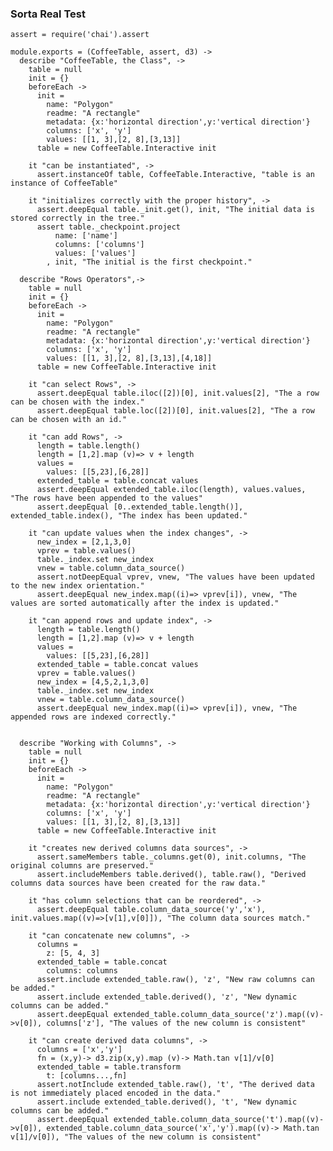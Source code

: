 ### Sorta Real Test
    assert = require('chai').assert

    module.exports = (CoffeeTable, assert, d3) ->
      describe "CoffeeTable, the Class", ->
        table = null
        init = {}
        beforeEach ->
          init =
            name: "Polygon"
            readme: "A rectangle"
            metadata: {x:'horizontal direction',y:'vertical direction'}
            columns: ['x', 'y']
            values: [[1, 3],[2, 8],[3,13]]
          table = new CoffeeTable.Interactive init

        it "can be instantiated", ->
          assert.instanceOf table, CoffeeTable.Interactive, "table is an instance of CoffeeTable"

        it "initializes correctly with the proper history", ->
          assert.deepEqual table._init.get(), init, "The initial data is stored correctly in the tree."
          assert table._checkpoint.project
              name: ['name']
              columns: ['columns']
              values: ['values']
            , init, "The initial is the first checkpoint."

      describe "Rows Operators",->
        table = null
        init = {}
        beforeEach ->
          init =
            name: "Polygon"
            readme: "A rectangle"
            metadata: {x:'horizontal direction',y:'vertical direction'}
            columns: ['x', 'y']
            values: [[1, 3],[2, 8],[3,13],[4,18]]
          table = new CoffeeTable.Interactive init

        it "can select Rows", ->
          assert.deepEqual table.iloc([2])[0], init.values[2], "The a row can be chosen with the index."
          assert.deepEqual table.loc([2])[0], init.values[2], "The a row can be chosen with an id."

        it "can add Rows", ->
          length = table.length()
          length = [1,2].map (v)=> v + length
          values =
            values: [[5,23],[6,28]]
          extended_table = table.concat values
          assert.deepEqual extended_table.iloc(length), values.values, "The rows have been appended to the values"
          assert.deepEqual [0..extended_table.length()], extended_table.index(), "The index has been updated."

        it "can update values when the index changes", ->
          new_index = [2,1,3,0]
          vprev = table.values()
          table._index.set new_index
          vnew = table.column_data_source()
          assert.notDeepEqual vprev, vnew, "The values have been updated to the new index orientation."
          assert.deepEqual new_index.map((i)=> vprev[i]), vnew, "The values are sorted automatically after the index is updated."

        it "can append rows and update index", ->
          length = table.length()
          length = [1,2].map (v)=> v + length
          values =
            values: [[5,23],[6,28]]
          extended_table = table.concat values
          vprev = table.values()
          new_index = [4,5,2,1,3,0]
          table._index.set new_index
          vnew = table.column_data_source()
          assert.deepEqual new_index.map((i)=> vprev[i]), vnew, "The appended rows are indexed correctly."


      describe "Working with Columns", ->
        table = null
        init = {}
        beforeEach ->
          init =
            name: "Polygon"
            readme: "A rectangle"
            metadata: {x:'horizontal direction',y:'vertical direction'}
            columns: ['x', 'y']
            values: [[1, 3],[2, 8],[3,13]]
          table = new CoffeeTable.Interactive init

        it "creates new derived columns data sources", ->
          assert.sameMembers table._columns.get(0), init.columns, "The original columns are preserved."
          assert.includeMembers table.derived(), table.raw(), "Derived columns data sources have been created for the raw data."

        it "has column selections that can be reordered", ->
          assert.deepEqual table.column_data_source('y','x'), init.values.map((v)=>[v[1],v[0]]), "The column data sources match."

        it "can concatenate new columns", ->
          columns =
            z: [5, 4, 3]
          extended_table = table.concat
            columns: columns
          assert.include extended_table.raw(), 'z', "New raw columns can be added."
          assert.include extended_table.derived(), 'z', "New dynamic columns can be added."
          assert.deepEqual extended_table.column_data_source('z').map((v)->v[0]), columns['z'], "The values of the new column is consistent"

        it "can create derived data columns", ->
          columns = ['x','y']
          fn = (x,y)-> d3.zip(x,y).map (v)-> Math.tan v[1]/v[0]
          extended_table = table.transform
            t: [columns...,fn]
          assert.notInclude extended_table.raw(), 't', "The derived data is not immediately placed encoded in the data."
          assert.include extended_table.derived(), 't', "New dynamic columns can be added."
          assert.deepEqual extended_table.column_data_source('t').map((v)->v[0]), extended_table.column_data_source('x','y').map((v)-> Math.tan v[1]/v[0]), "The values of the new column is consistent"
